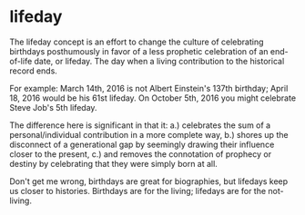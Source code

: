 # lifeday
The lifeday concept is an effort to change the culture of celebrating birthdays posthumously in favor of a less prophetic celebration of an end-of-life date, or lifeday. The day when a living contribution to the historical record ends.

For example: March 14th, 2016 is not Albert Einstein's 137th birthday; April 18, 2016 would be his 61st lifeday.
On October 5th, 2016 you might celebrate Steve Job's 5th lifeday.

The difference here is significant in that it:
a.) celebrates the sum of a personal/individual contribution in a more complete way, 
b.) shores up the disconnect of a generational gap by seemingly drawing their influence closer to the present, 
c.) and removes the connotation of prophecy or destiny by celebrating that they were simply born at all.

Don't get me wrong, birthdays are great for biographies, but lifedays keep us closer to histories.
Birthdays are for the living; lifedays are for the not-living.
